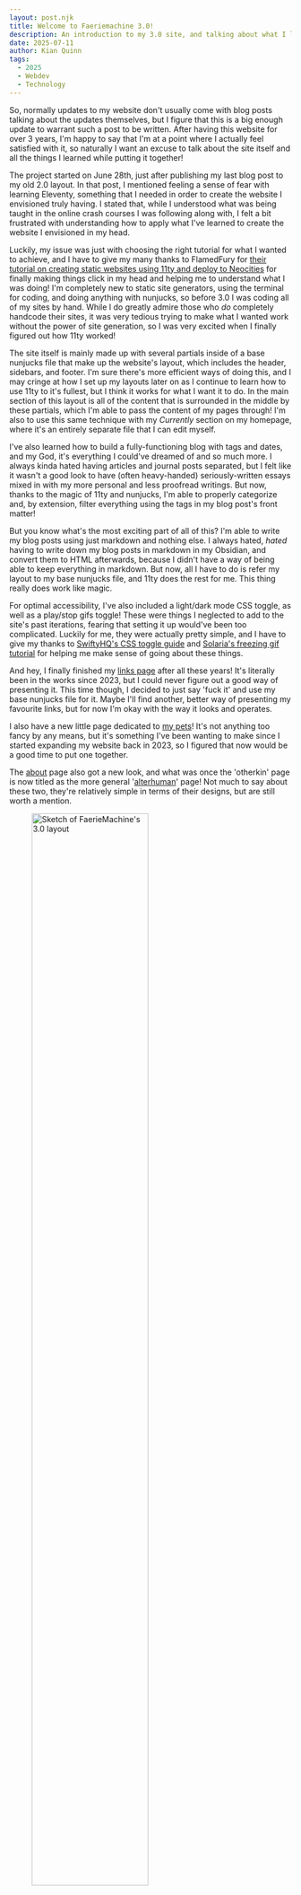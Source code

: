 ```yaml
---
layout: post.njk
title: Welcome to Faeriemachine 3.0!
description: An introduction to my 3.0 site, and talking about what I learned along the way!
date: 2025-07-11
author: Kian Quinn
tags:
  - 2025
  - Webdev
  - Technology
---
```


So, normally updates to my website don't usually come with blog posts talking about the updates themselves, but I figure that this is a big enough update to warrant such a post to be written. After having this website for over 3 years, I'm happy to say that I'm at a point where I actually feel satisfied with it, so naturally I want an excuse to talk about the site itself and all the things I learned while putting it together!

The project started on June 28th, just after publishing my last blog post to my old 2.0 layout. In that post, I mentioned feeling a sense of fear with learning Eleventy, something that I needed in order to create the website I envisioned truly having. I stated that, while I understood what was being taught in the online crash courses I was following along with, I felt a bit frustrated with understanding how to apply what I've learned to create the website I envisioned in my head.

Luckily, my issue was just with choosing the right tutorial for what I wanted to achieve, and I have to give my many thanks to FlamedFury for [their tutorial on creating static websites using 11ty and deploy to Neocities](https://flamedfury.com/guides/11ty-homepage-neocities/) for finally making things click in my head and helping me to understand what I was doing! I'm completely new to static site generators, using the terminal for coding, and doing anything with nunjucks, so before 3.0 I was coding all of my sites by hand. While I do greatly admire those who *do* completely handcode their sites, it was very tedious trying to make what I wanted work without the power of site generation, so I was very excited when I finally figured out how 11ty worked!

The site itself is mainly made up with several partials inside of a base nunjucks file that make up the website's layout, which includes the header, sidebars, and footer. I'm sure there's more efficient ways of doing this, and I may cringe at how I set up my layouts later on as I continue to learn how to use 11ty to it's fullest, but I think it works for what I want it to do. In the main section of this layout is all of the content that is surrounded in the middle by these partials, which I'm able to pass the content of my pages through! I'm also to use this same technique with my *Currently* section on my homepage, where it's an entirely separate file that I can edit myself. 

I've also learned how to build a fully-functioning blog with tags and dates, and my God, it's everything I could've dreamed of and so much more. I always kinda hated having articles and journal posts separated, but I felt like it wasn't a good look to have (often heavy-handed) seriously-written essays mixed in with my more personal and less proofread writings. But now, thanks to the magic of 11ty and nunjucks, I'm able to properly categorize and, by extension, filter everything using the tags in my blog post's front matter! 

But you know what's the most exciting part of all of this? I'm able to write my blog posts using just markdown and nothing else. I always hated, *hated* having to write down my blog posts in markdown in my Obsidian, and convert them to HTML afterwards, because I didn't have a way of being able to keep everything in markdown. But now, all I have to do is refer my layout to my base nunjucks file, and 11ty does the rest for me. This thing really does work like magic.

For optimal accessibility, I've also included a light/dark mode CSS toggle, as well as a play/stop gifs toggle! These were things I neglected to add to the site's past iterations, fearing that setting it up would've been too complicated. Luckily for me, they were actually pretty simple, and I have to give my thanks to [SwiftyHQ's CSS toggle guide](https://swiftyshq.neocities.org/blog/2025-06-29-Style-Switching-Creating-Themes/) and [Solaria's freezing gif tutorial](https://solaria.neocities.org/guides/gifpausetut) for helping me make sense of going about these things.

And hey, I finally finished my [links page](/link) after all these years! It's literally been in the works since 2023, but I could never figure out a good way of presenting it. This time though, I decided to just say 'fuck it' and use my base nunjucks file for it. Maybe I'll find another, better way of presenting my favourite links, but for now I'm okay with the way it looks and operates.
 
I also have a new little page dedicated to [my pets](/pets)! It's not anything too fancy by any means, but it's something I've been wanting to make since I started expanding my website back in 2023, so I figured that now would be a good time to put one together. 

The [about](/about) page also got a new look, and what was once the 'otherkin' page is now titled as the more general '[alterhuman](/alterhuman)' page! Not much to say about these two, they're relatively simple in terms of their designs, but are still worth a mention. 

<figure>
<img src="../../../img/blog/posts/ver3layoutsketch.jpg" width="70%" alt="Sketch of FaerieMachine's 3.0 layout">
<figcaption>The initial sketch I drew of what I wanted for FaerieMachine's 3.0 layout.</figcaption>
</figure>

I think my favourite little detail on the entire site is my Last.FM scrobbles tracker. [This is not my own code](https://prashant.me/development/2018/03/04/creating-a-web-widget-to-get-currently-playing-song-tracks-using-lastfm.html), but I did edit the CSS to look more like how I wanted it to, and part of this was the little spinning CD gif peaking out from behind the album cover. I had this idea planned back when I drew up my first initial sketches of 3.0's layout, and it was something I really wanted to try out. Admittedly, it took me a good bit of finagling to get it to look right on all screen sizes, but it works great and looks awesome! 

While this blog post is meant to celebrate the release of layout 3.0, I have to admit that it's not entirely done, and there's still a lot that I need to do before it's entirely finished. For starters, I'm wanting to recode my entire music shrine from the ground up, since I didn't originally build it with semantic HTML. My ~~super secret~~ James character shrine page is also due for some fixing up, and part of me just wants to start from scratch, or at least pick apart what I can keep and toss what I can't. I know that redoing these pages isn't going to be *that* difficult, and might even make things much easier in the longrun, but as it stands I'm starting to run a little bit thin on my energy for coding after everything I've worked on in the past few weeks. I'm also thinking of redoing my pages dedicated to my partner Ghost, and my friend Hyde, since both of them were built early into my coding journey and never really got any proper updates beyond some aesthetic changes. 

And yes, the thrift log is still down because I'm still very unhappy with my past iteration of it. I have it saved, so I won't delete any of the past entries I had on it. But I want it to look a hell of a lot better than it used to, because it looked painfully amateur compared to my current coding work.

The picture log page is also still something I'm trying to figure out, specifically with how I want everything presented. I don't even know if I want it to use my base layout and go for something entirely unique or not! I haven't forgotten about it, I just truly don't know what to do with it yet... 

I also have a bunch of future editions to the website to look out for, including (but not limited to); archive pages, a wishlist page, a recipes page, more shrines, and so, so much more. Even as I finish parts of the site, it will always be a work-in-progress, and I'm coming to terms with the fact that something as big as a personal website with all kinds of content on it is a huge task that doesn't need to be finished and polished right away. I'm learning the art of taking things one day, one step at a time. 

With all that said, I hope you all will enjoy what 3.0 has to offer! Next on my to-do list is to revamp my [art site](tri4ge.icu) to fit my current coding skills, as I've learned a ton from rebuilding this site, and want it to be the best it possibly can be.